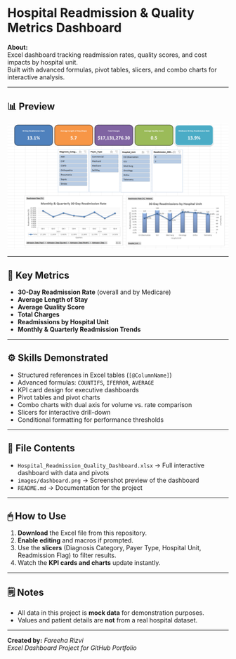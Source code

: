 # Hospital Readmission & Quality Metrics Dashboard

**About:**  
Excel dashboard tracking readmission rates, quality scores, and cost impacts by hospital unit.  
Built with advanced formulas, pivot tables, slicers, and combo charts for interactive analysis.

---

## 📊 **Preview**
![Dashboard Preview](dashboard.png)

---

## 🏥 **Key Metrics**
- **30-Day Readmission Rate** (overall and by Medicare)
- **Average Length of Stay**
- **Average Quality Score**
- **Total Charges**
- **Readmissions by Hospital Unit**
- **Monthly & Quarterly Readmission Trends**

---

## ⚙️ **Skills Demonstrated**
- Structured references in Excel tables (`[@ColumnName]`)
- Advanced formulas: `COUNTIFS`, `IFERROR`, `AVERAGE`
- KPI card design for executive dashboards
- Pivot tables and pivot charts
- Combo charts with dual axis for volume vs. rate comparison
- Slicers for interactive drill-down
- Conditional formatting for performance thresholds

---

## 📂 **File Contents**
- `Hospital_Readmission_Quality_Dashboard.xlsx` → Full interactive dashboard with data and pivots
- `images/dashboard.png` → Screenshot preview of the dashboard
- `README.md` → Documentation for the project

---

## 🖱 **How to Use**
1. **Download** the Excel file from this repository.
2. **Enable editing** and macros if prompted.
3. Use the **slicers** (Diagnosis Category, Payer Type, Hospital Unit, Readmission Flag) to filter results.
4. Watch the **KPI cards and charts** update instantly.

---

## 🗒 **Notes**
- All data in this project is **mock data** for demonstration purposes.
- Values and patient details are **not** from a real hospital dataset.

---

**Created by:** *Fareeha Rizvi*  
*Excel Dashboard Project for GitHub Portfolio*
